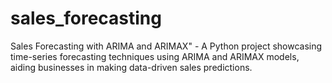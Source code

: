 # sales_forecasting
Sales Forecasting with ARIMA and ARIMAX" - A Python project showcasing time-series forecasting techniques using ARIMA and ARIMAX models, aiding businesses in making data-driven sales predictions.

